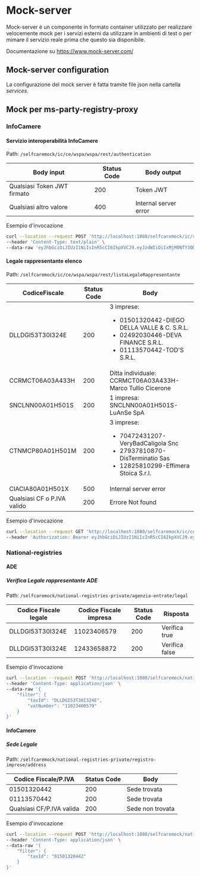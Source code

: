 # Mock-server

Mock-server è un componente in formato container utilizzato per realizzare velocemente mock per i servizi esterni
da utilizzare in ambienti di test o per mimare il servizio reale prima che questo sia disponibile.

Documentazione su https://www.mock-server.com/

## Mock-server configuration

La configurazione del mock server è fatta tramite file json nella cartella _services_.

## Mock per ms-party-registry-proxy

### InfoCamere

#### Servizio interoperabilità InfoCamere
Path: `/selfcaremock/ic/ce/wspa/wspa/rest/authentication`

| Body input                  | Status Code | Body output           |
|-----------------------------|-------------|-----------------------|
| Qualsiasi Token JWT firmato | 200         | Token JWT             |
| Qualsiasi altro valore      | 400         | Internal server error |

Esempio d'invocazione

```bash
curl --location --request POST 'http://localhost:1080/selfcaremock/ic/ce/wspa/wspa/rest/authentication?client_id=test' \
--header 'Content-Type: text/plain' \
--data-raw 'eyJhbGciOiJIUzI1NiIsInR5cCI6IkpXVCJ9.eyJzdWIiOiIxMjM0NTY3ODkwIiwibmFtZSI6IkpvaG4gRG9lIiwiaWF0IjoxNTE2MjM5MDIyfQ.SflKxwRJSMeKKF2QT4fwpMeJf36POk6yJV_adQssw5c'
```

#### Legale rappresentante elenco
Path: `/selfcaremock/ic/ce/wspa/wspa/rest/listaLegaleRappresentante`

| CodiceFiscale               | Status Code | Body                                                                                                                                            |
|-----------------------------|-------------|-------------------------------------------------------------------------------------------------------------------------------------------------|
| DLLDGI53T30I324E            | 200         | 3 imprese: <ul><li>01501320442-DIEGO DELLA VALLE & C. S.R.L.</li><li>02492030446-DEVA FINANCE S.R.L.</li><li>01113570442-TOD'S S.R.L.</li></ul> |
| CCRMCT06A03A433H            | 200         | Ditta individuale: CCRMCT06A03A433H-Marco Tullio Cicerone                                                                                       |
| SNCLNN00A01H501S            | 200         | 1 impresa: SNCLNN00A01H501S-LuAnSe SpA                                                                                                          |
| CTNMCP80A01H501M            | 200         | 3 imprese: <ul><li>70472431207-VeryBadCaligola Snc</li><li>27937810870-DisTerminatio Sas</li><li>12825810299-Effimera Stoica S.r.l.</li></ul>   |
| CIACIA80A01H501X            | 500         | Internal server error                                                                                                                           |
| Qualsiasi CF o P.IVA valido | 200         | Errore Not found                                                                                                                                |

Esempio d'invocazione

```bash
curl --location --request GET 'http://localhost:1080/selfcaremock/ic/ce/wspa/wspa/rest/listaLegaleRappresentante/DLLDGI53T30I324E?client_id=test' \
--header 'Authorization: Bearer eyJhbGciOiJIUzI1NiIsInR5cCI6IkpXVCJ9.eyJzdWIiOiIxMjM0NTY3ODkwIiwibmFtZSI6IkpvaG4gRG9lIiwiaWF0IjoxNTE2MjM5MDIyfQ.SflKxwRJSMeKKF2QT4fwpMeJf36POk6yJV_adQssw5c'
```

### National-registries

#### ADE

##### Verifica Legale rappresentante ADE
Path: `/selfcaremock/national-registries-private/agenzia-entrate/legal`

| Codice Fiscale legale | Codice Fiscale impresa      | Status Code   | Risposta       |
|-----------------------|-----------------------------|---------------|----------------|
| DLLDGI53T30I324E      | 11023406579                 | 200           | Verifica true  |
| DLLDGI53T30I324E      | 12433658872                 | 200           | Verifica false |

Esempio d'invocazione

```bash
curl --location --request POST 'http://localhost:1080/selfcaremock/national-registries-private/agenzia-entrate/legal' \
--header 'Content-Type: application/json' \
--data-raw '{
    "filter": {
        "taxId": "DLLDGI53T30I324E",
        "vatNumber": "11023406579"
    }
}'
```

#### InfoCamere

##### Sede Legale
Path: `/selfcaremock/national-registries-private/registro-imprese/address`

| Codice Fiscale/P.IVA      | Status Code | Body             |
|---------------------------|-------------|------------------|
| 01501320442               | 200         | Sede trovata     |
| 01113570442               | 200         | Sede trovata     |
| Qualsiasi CF/P.IVA valida | 200         | Sede non trovata |

Esempio d'invocazione

```bash
curl --location --request POST 'http://localhost:1080/selfcaremock/national-registries-private/registro-imprese/address' \
--header 'Content-Type: application/json' \
--data-raw '{
    "filter": {
        "taxId": "01501320442"
    }
}'
```